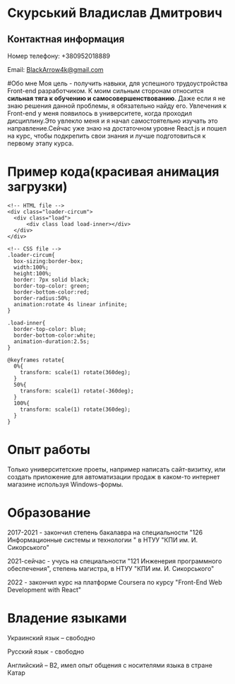 # Скурський Владислав Дмитрович
## Контактная информация
Номер телефону: +380952018889

Еmail: BlackArrow4k@gmail.com

#Обо мне
Моя цель - получить навыки, для успешного трудоустройства Front-end разработчиком. К моим сильным сторонам относится **сильная тяга к обучению и самосовершенствованию**. Даже если я не знаю решения данной проблемы, я обязательно найду его. Увлечения к Front-end у меня появилось в университете, когда проходил дисциплину.Это увлекло меня и я начал самостоятельно изучать это направление.Сейчас уже знаю на достаточном уровне React.js и пошел на курс, чтобы подкрепить свои знания и лучше подготовиться к первому этапу курса.

# Пример кода(красивая анимация загрузки)
```
<!-- HTML file -->
<div class="loader-circum">
  <div class="load">
      <div class load load-inner></div>
  </div>
</div>

<!-- CSS file -->
.loader-circum{
  box-sizing:border-box;
  width:100%;
  height:100%;
  border: 7px solid black;
  border-top-color: green;
  border-bottom-color:red;
  border-radius:50%;
  animation:rotate 4s linear infinite; 
}

.load-inner{
  border-top-color: blue;
  border-bottom-color:white;
  animation-duration:2.5s;
}

@keyframes rotate{
  0%{
    transform: scale(1) rotate(360deg);
  }
  50%{
    transform: scale(1) rotate(-360deg);
  }
  100%{
    transform: scale(1) rotate(360deg);
  }
}
```
# Опыт работы
Только университетские проеты, например написать сайт-визитку, или создать приложение для автоматизации продаж в каком-то интернет магазине используя Windows-формы.

# Образование
2017-2021 - закончил степень бакалавра на специальности "126 Информационные системы и технологии " в НТУУ "КПИ им. И. Сикорського"

2021-сейчас - учусь на специальности "121 Инженерия программного обеспечения", степень магистра, в НТУУ "КПИ им. И. Сикорського"

2022 - закончил курс на платформе Coursera по курсу "Front-End Web Development with React"

# Владение языками
Украинский язык – свободно

Русский язык - свободно

Английский – В2, имел опыт общения с носителями языка в стране Катар
